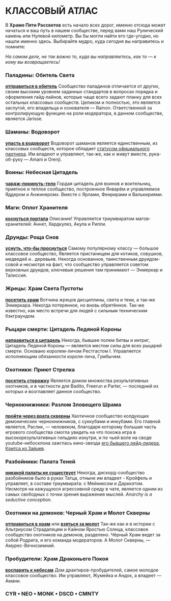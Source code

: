 # КЛАССОВЫЙ АТЛАС

В **Храме Пяти Рассветов** есть начало всех дорог, именно отсюда может начаться и ваш путь в нашем сообществе, перед вами наш Рунический камень или Нулевой километр. Вы бы могли найти его где-угодно, но нашли именно здесь. Выбирайте мудро, куда сегодня вы направитесь и помните:

*На самом деле, не так важно то, куда вы направляетесь, как то — к кому вы возвращаетесь!*

### Паладины: Обитель Света

[**отправиться в обитель**](https://discord.gg/yAhvHbM)
Сообщество паладинов отличается от других, своим высоким уровнем заданных стандартов в вопросах порядка и оформления гайд-лайнов, которые чаще всего задают планку для всех остальных классовых сообществ.
Целиком и полностью, это является заслугой, его владельца и основателя — Rainon. Ответственной за контролирующую функцию на роли модератора, в данном сообществе, является Jarisse.

### Шаманы: Водоворот

[**упасть в водоворот**](https://discord.gg/8Bag6kT)
Водоворот шаманов является единственным, из классовых сообществ, которое обладает [статусом официального партнера](https://support.discord.com/hc/ru/articles/360047236171-Партнёрские-и-верифицированные-серверы). Им владеют и управляют, так-же, как и живут вместе, рука-об-руку — Amani и Orenji.

### Воины: Небесная Цитадель

[**чардж-покинуть-тело**](https://discord.gg/xmcWP5b)
 Гордая цитадель для воинов и воительниц, приятное и теплое сообщество, построенное Январём и управляемое Яддером и Анжинеромх. Вместе с Ярлами, Фенрирами и Валькириями.

### Маги: Оплот Хранителя

[**коснуться портала**](https://discord.gg/bSwXsKG)
Описание! Управляется триумвиратом магов-хранителей: Аннет, Хардкулез, Акула и Рипли.

### Друиды: Роща Снов

[**уснуть, что-бы проснуться**](https://discord.gg/5uPBe28)
Самому популярному классу — большое классовое сообщество,  Является пристанищем для котиков, совушков, медведей и.. деревьев. Некогда основанное, таинственным друидом-совой и несмотря на факт, что сообщество управляется советом верховных друидов, ключевые решения там принимают — Энмеркар и Талиссия.

### Жрецы: Храм Света Пустоты

[**посетить храм**](https://discord.gg/G8zUnFxEs4)
Вотчина жрецов дисциплины, света и тени, а так-же Энмеркара. Некогда потерянное, но вновь обретённое. Так-же известно, как место встречи для людей с сильным техническим бэкграундом.

### Рыцари смерти: Цитадель Ледяной Короны

[**направиться в цитадель**](https://discord.gg/QktwJdq)
Некогда, бывшее полем битвы и интриг, Цитадель Ледяной Короны — является местом силы для всех рыцарей смерти. Основано королем-личом Рестгастом I. Управляется исполняющим обязанности короля-лича, Гумбычем.

### Охотники: Приют Стрелка

[**посетить сторожку**](https://discord.gg/gjvNbyj)
Является домом множества результативных охотников, и в частности для Badito, Freerun и Parter, — последний из которых и возглавляет данное сообщество.

### Чернокнижники: Разлом Зловещего Шрама

[**пройти через врата скверны**](https://discord.gg/tnfqRE4GZ9)
Хаотичное сообщество колдующих демонических чернокнижников, с суккубами и инкубами.
Его главной является, Раслик, — человеком, благодаря которому большая часть игрового сообщества смогла увидеть на что похожа игра в высокорезультативных гильдиях изнутри, и по чьей воле на своде youtube-небосклона зажглась кино-звезда [его бывшего рейд-лидера, Критса из Зайцев](https://www.youtube.com/watch?v=RIXlrQ70T8U).

### Разбойники: Палата Теней

[**никакой палаты не существует**](https://discord.gg/GfcqXR5)
Некогда, дискорд-сообщество разбойников было в руках Татца, отныне им владеет - Кройфель и управляет, в составе триумвирата: с Мейниксом и Дарккэтом. Несмотря на кажущуюся агрессивной среду в чате, является одним из самых свободных с точки зрения выражения мыслей. *Anarchy is a seductive conception.*

### Охотники на демонов: Черный Храм и Молот Скверны

[**отправиться в храм**](https://discord.gg/434y7Nh) или [**взяться за молот**](https://discord.gg/hQbyRwZugV)
Так-же как и в истории с Альтриусом Страдалецем и Кайном Яростью Солнца, классовое сообщество охотников на демонов, разделено.
Чёрный Храм ведет за собой Родрига, и его команда модераторов. А Молот Скверны, — Амурес-Вечнозимний.

### Пробудители: Храм Драконьего Покоя

[**воспарить к небесам**](https://discord.gg/5yMyjh9SG7)
Дом драктиров-пробудителей, самое молодое классовое сообщество. Им управляют, Жумейка и Андок, а владеет — Амани.

### CYR • NEO • MONK • DSCD • CMNTY
